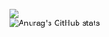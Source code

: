 <a href="https://blog.naver.com/ghdalswl77" target="_blank"><img src="https://img.shields.io/badge/Blog-DD0B78?style=flat-square&logo=GitHub%20Sponsors&logoColor=white"/></a><br />
![Anurag's GitHub stats](https://github-readme-stats.vercel.app/api?username=minjipi&show_icons=true&theme=ayu-mirage)
